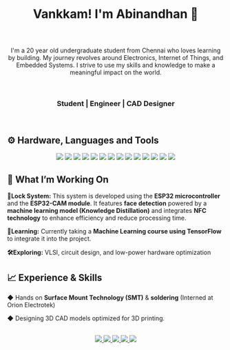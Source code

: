 <!--Title-->
#  <p align=center>Vankkam! I'm Abinandhan 🙏</p>

<!--body-->

<br>
<p align="center">I'm a 20 year old undergraduate student from Chennai who loves learning by building. My journey revolves around Electronics, Internet of Things, and Embedded Systems. I strive to use my skills and knowledge to make a meaningful impact on the world.</p>

<br>

<!--Horizontal Scrolling-->
### <p align=center>Student | Engineer | CAD Designer</p>

<br>

## ⚙️ Hardware, Languages and Tools

<p align="center">
  <img src="https://img.shields.io/badge/espressif-E7352C.svg?style=for-the-badge&logo=espressif&logoColor=white">
  <img src="https://img.shields.io/badge/-Arduino-00979D?style=for-the-badge&logo=Arduino&logoColor=white">
  <img src="https://img.shields.io/badge/python-3670A0?style=for-the-badge&logo=python&logoColor=ffdd54">
  <img src="https://img.shields.io/badge/c-%2300599C.svg?style=for-the-badge&logo=c&logoColor=white">
  <img src="https://img.shields.io/badge/c++-%2300599C.svg?style=for-the-badge&logo=c%2B%2B&logoColor=white">
  <img src="https://img.shields.io/badge/java-%23ED8B00.svg?style=for-the-badge&logo=openjdk&logoColor=white">
  <img src="https://img.shields.io/badge/html5-%23E34F26.svg?style=for-the-badge&logo=html5&logoColor=white">
  <img src="https://img.shields.io/badge/bash_script-%23121011.svg?style=for-the-badge&logo=gnu-bash&logoColor=white">
  <img src="https://img.shields.io/badge/Linux-FCC624?style=for-the-badge&logo=linux&logoColor=black">
  <img src="https://img.shields.io/badge/mysql-4479A1.svg?style=for-the-badge&logo=mysql&logoColor=white">
  <img src="https://img.shields.io/badge/git-%23F05033.svg?style=for-the-badge&logo=git&logoColor=white">
  <img src="https://img.shields.io/badge/github-%23121011.svg?style=for-the-badge&logo=github&logoColor=white">
  <img src="https://img.shields.io/badge/TensorFlow-%23FF6F00.svg?style=for-the-badge&logo=TensorFlow&logoColor=white">
  <img src="https://img.shields.io/badge/cuda-000000.svg?style=for-the-badge&logo=nVIDIA&logoColor=green">
</p>



## 🔬 What I’m Working On
**🔐Lock System:** This system is developed using the **ESP32 microcontroller** and the **ESP32-CAM module**. It features **face detection** powered by a **machine learning model (Knowledge Distillation)** and integrates **NFC technology** to enhance efficiency and reduce processing time.

**📝Learning:** Currently taking a **Machine Learning course using TensorFlow** to integrate it into the project.

**🛠️Exploring:** VLSI, circuit design, and low-power hardware optimization

## 📈 Experience & Skills

◆ Hands on **Surface Mount Technology (SMT)** & **soldering** (Interned at Orion Electrotek)

◆ Designing 3D CAD models optimized for 3D printing.
<br><br>

<p align="center">
  <a href="mailto:abinandhankailasam@gmail.com">
    <img src="https://img.shields.io/badge/Gmail-D14836?style=for-the-badge&logo=gmail&logoColor=white">
  </a>
  <a href="https://www.linkedin.com/in/abinandhank/">
    <img src="https://img.shields.io/badge/linkedin-%230077B5.svg?style=for-the-badge&logo=linkedin&logoColor=white">
  </a>
  <a href="https://x.com/abixxzzz">
    <img src="https://img.shields.io/badge/X-%23000000.svg?style=for-the-badge&logo=X&logoColor=white">
  </a>
  <a href="https://abinandhankailasam.medium.com">
    <img src="https://img.shields.io/badge/Medium-12100E?style=for-the-badge&logo=medium&logoColor=white">
  </a>
  <a href="https://instagram.com/abinandhan._">
    <img src="https://img.shields.io/badge/Instagram-%23E4405F.svg?style=for-the-badge&logo=Instagram&logoColor=white">
  </a>
</p>
